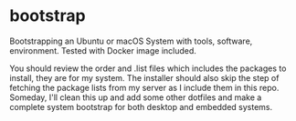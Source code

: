 # bootstrap

Bootstrapping an Ubuntu or macOS System with tools, software, environment. Tested with Docker image included.

You should review the order and .list files which includes the packages to install, they are for my system. The installer should also skip the step of fetching the package lists from my server as I include them in this repo. Someday, I'll clean this up and add some other dotfiles and make a complete system bootstrap for both desktop and embedded systems. 
